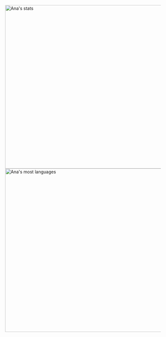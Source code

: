 <div><img width="530em" src="https://github-readme-stats-sigma-five.vercel.app/api?username=AnaJuliaMC&show_icons=true&hide=issues,contribs&theme=radical" alt="Ana's stats"/>
    <img width="530em" src="https://github-readme-stats-sigma-five.vercel.app/api/top-langs/?username=AnaJuliaMC&layout=compact&theme=radical" alt="Ana's most languages"/></div>
